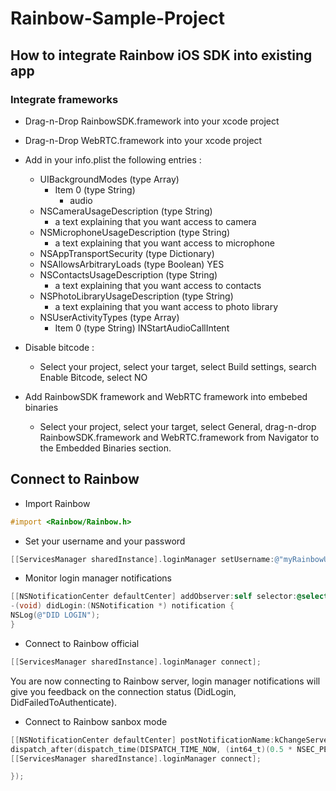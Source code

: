 # Rainbow-Sample-Project

## How to integrate Rainbow iOS SDK into existing app

### Integrate frameworks
- Drag-n-Drop RainbowSDK.framework into your xcode project
- Drag-n-Drop WebRTC.framework into your xcode project
- Add in your info.plist the following entries : 
    - UIBackgroundModes (type Array)
        - Item 0 (type String) 
            - audio
    - NSCameraUsageDescription (type String) 
        - a text explaining that you want access to camera
    - NSMicrophoneUsageDescription (type String) 
        - a text explaining that you want access to  microphone
    - NSAppTransportSecurity (type Dictionary)
    - NSAllowsArbitraryLoads (type Boolean) YES
    - NSContactsUsageDescription (type String) 
        - a text explaining that you want access to contacts
    - NSPhotoLibraryUsageDescription (type String) 
        - a text explaining that you want access to photo library
    - NSUserActivityTypes (type Array)
        - Item 0 (type String) INStartAudioCallIntent

- Disable bitcode :
    - Select your project, select your target, select Build settings, search Enable Bitcode, select NO

- Add RainbowSDK framework and WebRTC framework into embebed binaries
    - Select your project, select your target, select General, drag-n-drop RainbowSDK.framework and WebRTC.framework from Navigator to the Embedded Binaries section.


## Connect to Rainbow
- Import Rainbow


```objective-c
#import <Rainbow/Rainbow.h>
```

- Set your username and your password

```objective-c
[[ServicesManager sharedInstance].loginManager setUsername:@"myRainbowUser@domain.com" andPassword:@"MyPassword"];
```

- Monitor login manager notifications

```objective-c
[[NSNotificationCenter defaultCenter] addObserver:self selector:@selector(didLogin:) name:kLoginManagerDidLoginSucceeded object:nil];
-(void) didLogin:(NSNotification *) notification {
NSLog(@"DID LOGIN");
}
```

- Connect to Rainbow official

```objective-c
[[ServicesManager sharedInstance].loginManager connect];
```

You are now connecting to Rainbow server, login manager notifications will give you feedback on the connection status (DidLogin, DidFailedToAuthenticate).

- Connect to Rainbow sanbox mode

```objective-c
[[NSNotificationCenter defaultCenter] postNotificationName:kChangeServerURLNotification object:@{ @"serverURL": @"your sandbox URL"}];     
dispatch_after(dispatch_time(DISPATCH_TIME_NOW, (int64_t)(0.5 * NSEC_PER_SEC)), dispatch_get_main_queue(), ^{
[[ServicesManager sharedInstance].loginManager connect];

});
```

